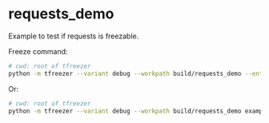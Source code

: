 # requests_demo

Example to test if requests is freezable.

Freeze command:

```bash
# cwd: root of tfreezer
python -m tfreezer --variant debug --workpath build/requests_demo --entry-module examples/requests_demo/requests_demo.py
```

Or:

```bash
# cwd: root of tfreezer
python -m tfreezer --variant debug --workpath build/requests_demo examples/requests_demo/freeze_config.py
```
